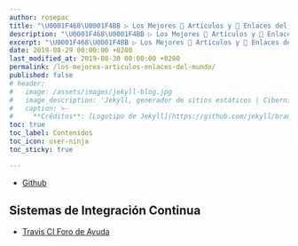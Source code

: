 ```yaml
---
author: rosepac
title: "\U0001F468‍\U0001F4BB ▷ Los Mejores 📰 Artículos y 🔗 Enlaces del Mundo Sobre Github"
description: "\U0001F468‍\U0001F4BB ▷ Los Mejores 📰 Artículos y 🔗 Enlaces del Mundo Sobre Github"
excerpt: "\U0001F468‍\U0001F4BB ▷ Los Mejores 📰 Artículos y 🔗 Enlaces del Mundo Sobre Github"
date: 2019-08-29 00:00:00 +0200
last_modified_at: 2019-08-30 00:00:00 +0200
permalink: /los-mejores-articulos-enlaces-del-mundo/
published: false
# header:
#   image: /assets/images/jekyll-blog.jpg
#   image_description: 'Jekyll, generador de sitios estáticos | Ciberninjas'
#   caption: >-
#     **Créditos**: [Logotipo de Jekyll](https://github.com/jekyll/brand) extraído del repositorio de Marketing de Jekyll. Edición y montaje de Elaboración Propia
toc: true
toc_label: Contenidos
toc_icon: user-ninja
toc_sticky: true

---
```


* [Github]()

## Sistemas de Integración Continua

* [Travis CI Foro de Ayuda](https://travis-ci.community/latest)